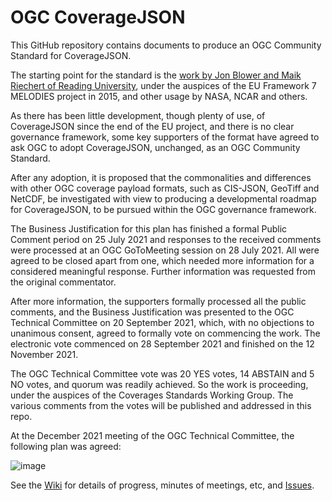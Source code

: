 # OGC CoverageJSON

This GitHub repository contains documents to produce an OGC Community Standard for CoverageJSON.

The starting point for the standard is the [work by Jon Blower and Maik Riechert of Reading University](https://covjson.org/), under the auspices of the EU Framework 7 MELODIES project in 2015, and other usage by NASA, NCAR and others. 

As there has been little development, though plenty of use, of CoverageJSON since the end of the EU project, and there is no clear governance framework, some key supporters of the format have agreed to ask OGC to adopt CoverageJSON, unchanged, as an OGC Community Standard.

After any adoption, it is proposed that the commonalities and differences with other OGC coverage payload formats, such as CIS-JSON, GeoTiff and NetCDF, be investigated with view to producing a developmental roadmap for CoverageJSON, to be pursued within the OGC governance framework.

The Business Justification for this plan has finished a formal Public Comment period on 25 July 2021 and responses to the received comments were processed at an OGC GoToMeeting session on 28 July 2021. All were agreed to be closed apart from one, which needed more information for a considered meaningful response. Further information was requested from the original commentator.

After more information, the supporters formally processed all the public comments, and the Business Justification was presented to the OGC Technical Committee on 20 September 2021, which, with no objections to unanimous consent, agreed to formally vote on commencing the work. The electronic vote commenced on 28 September 2021 and finished on the 12 November 2021.

The OGC Technical Committee vote was 20 YES votes, 14 ABSTAIN and 5 NO votes, and quorum was readily achieved. So the work is proceeding, under the auspices of the Coverages Standards Working Group. The various comments from the votes will be published and addressed in this repo.

At the December 2021 meeting of the OGC Technical Committee, the following plan was agreed:

![image](https://user-images.githubusercontent.com/1665973/150142980-73ea6dde-0c40-4cc2-8481-f829ef4a910d.png)

See the [Wiki](https://github.com/opengeospatial/CoverageJSON/wiki) for details of progress, minutes of meetings, etc, and [Issues](https://github.com/opengeospatial/CoverageJSON/issues).

